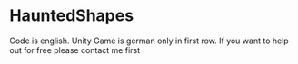 # HauntedShapes

Code is english.
Unity Game is german only in first row.
If you want to help out for free please contact me first
